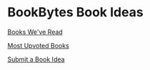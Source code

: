 # BookBytes Book Ideas

[Books We've Read](https://github.com/orbitfm/bookbytes-book-ideas/issues?utf8=%E2%9C%93&q=is%3Aissue+label%3ARead+)

[Most Upvoted Books](https://github.com/orbitfm/bookbytes-book-ideas/issues?q=is%3Aissue+is%3Aopen+sort%3Areactions-%2B1-desc)

[Submit a Book Idea](https://github.com/orbitfm/bookbytes-book-ideas/issues/new)
